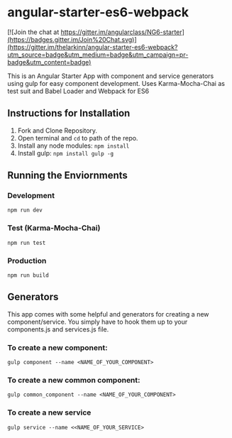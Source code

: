 # angular-starter-es6-webpack 
[![Join the chat at https://gitter.im/angularclass/NG6-starter](https://badges.gitter.im/Join%20Chat.svg)](https://gitter.im/thelarkinn/angular-starter-es6-webpack?utm_source=badge&utm_medium=badge&utm_campaign=pr-badge&utm_content=badge)


This is an Angular Starter App with component and service generators using gulp for easy component development. Uses Karma-Mocha-Chai as test suit and Babel Loader and Webpack for ES6

## Instructions for Installation
1. Fork and Clone Repository.
2. Open terminal and `cd` to path of the repo.
3. Install any node modules: `npm install`
4. Install gulp: `npm install gulp -g`

## Running the Enviornments
### Development
` npm run dev `

### Test (Karma-Mocha-Chai)
` npm run test `

### Production
` npm run build `


## Generators
This app comes with some helpful and generators for creating a new component/service. You simply have to hook them up to your components.js and services.js file.

### To create a new component:
` gulp component --name <NAME_OF_YOUR_COMPONENT> `

### To create a new common component:

` gulp common_component --name <NAME_OF_YOUR_COMPONENT> `

### To create a new service

` gulp service --name <<NAME_OF_YOUR_SERVICE> `